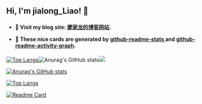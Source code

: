 ## Hi, I'm jialong_Liao! 👻

<h4>

- 🐳 Visit my blog site: <a href="https://liao-hexo.github.io">廖家龙的博客网站</a>.

- 💃 These nice cards are generated by <a href="https://github.com/anuraghazra/github-readme-stats">github-readme-stats
</a> and <a href="https://github.com/Ashutosh00710/github-readme-activity-graph">github-readme-activity-graph</a>.

</h4>

[![Top Langs](https://github-readme-stats.vercel.app/api/top-langs/?username=Liao-Hexo&layout=compact&theme=radical)](https://github.com/anuraghazra/github-readme-stats)![Anurag's GitHub stats](https://github-readme-stats.vercel.app/api?username=Liao-Hexo&show_icons=true&theme=radical)<img src="https://activity-graph.herokuapp.com/graph?username=Liao-Hexo&theme=rogue" />

[![Anurag's GitHub stats](https://github-readme-stats.vercel.app/api?username=Liao-Hexo&show_icons=true&theme=radical)](https://github.com/anuraghazra/github-readme-stats)

[![Top Langs](https://github-readme-stats.vercel.app/api/top-langs/?username=Liao-Hexo&layout=compact)](https://github.com/anuraghazra/github-readme-stats)

[![Readme Card](https://github-readme-stats.vercel.app/api/pin/?username=anuraghazra&show_owner=true&repo=github-readme-stats)](https://github.com/anuraghazra/github-readme-stats)
